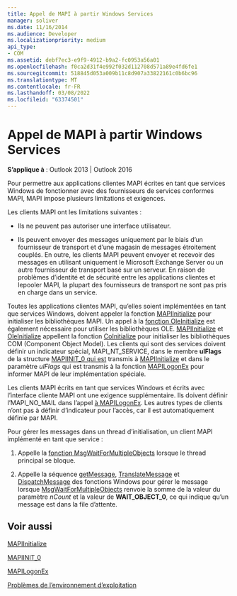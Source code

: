 ```yaml
---
title: Appel de MAPI à partir Windows Services
manager: soliver
ms.date: 11/16/2014
ms.audience: Developer
ms.localizationpriority: medium
api_type:
- COM
ms.assetid: debf7ec3-e9f9-4912-b9a2-fc0953a56a01
ms.openlocfilehash: f0ca2d31f4e992f032d112708d571a89e4fd6fe1
ms.sourcegitcommit: 518845d053a009b11c8d907a33822161c0b6bc96
ms.translationtype: MT
ms.contentlocale: fr-FR
ms.lasthandoff: 03/08/2022
ms.locfileid: "63374501"
---
```

# <a name="calling-mapi-from-windows-services"></a>Appel de MAPI à partir Windows Services

  
  
**S’applique à** : Outlook 2013 | Outlook 2016 
  
Pour permettre aux applications clientes MAPI écrites en tant que services Windows de fonctionner avec des fournisseurs de services conformes MAPI, MAPI impose plusieurs limitations et exigences.
  
Les clients MAPI ont les limitations suivantes :
  
- Ils ne peuvent pas autoriser une interface utilisateur.
    
- Ils peuvent envoyer des messages uniquement par le biais d’un fournisseur de transport et d’une magasin de messages étroitement couplés. En outre, les clients MAPI peuvent envoyer et recevoir des messages en utilisant uniquement le Microsoft Exchange Server ou un autre fournisseur de transport basé sur un serveur. En raison de problèmes d’identité et de sécurité entre les applications clientes et lepooler MAPI, la plupart des fournisseurs de transport ne sont pas pris en charge dans un service. 
    
Toutes les applications clientes MAPI, qu’elles soient implémentées en tant que services Windows, doivent appeler la fonction [MAPIInitialize](mapiinitialize.md) pour initialiser les bibliothèques MAPI. Un appel à la [fonction OleInitialize](https://msdn.microsoft.com/library/ms690134%28v=VS.85%29.aspx) est également nécessaire pour utiliser les bibliothèques OLE. [MAPIInitialize](mapiinitialize.md) et [OleInitialize](https://msdn.microsoft.com/library/ms690134%28v=VS.85%29.aspx) appellent la fonction [CoInitialize](https://msdn.microsoft.com/library/ms678543%28VS.85%29.aspx) pour initialiser les bibliothèques COM (Component Object Model). Les clients qui sont des services doivent définir un indicateur spécial, MAPI_NT_SERVICE, dans le membre **ulFlags** de la structure [MAPIINIT_0 qui est](mapiinit_0.md) transmis à [MAPIInitialize](mapiinitialize.md) et dans le paramètre _ulFlags_ qui est transmis à la fonction [MAPILogonEx](mapilogonex.md) pour informer MAPI de leur implémentation spéciale. 
  
Les clients MAPI écrits en tant que services Windows et écrits avec l’interface cliente MAPI ont une exigence supplémentaire. Ils doivent définir l’MAPI_NO_MAIL dans l’appel [à MAPILogonEx](mapilogonex.md). Les autres types de clients n’ont pas à définir d’indicateur pour l’accès, car il est automatiquement définie par MAPI.
  
Pour gérer les messages dans un thread d’initialisation, un client MAPI implémenté en tant que service :
  
1. Appelle la [fonction MsgWaitForMultipleObjects](https://msdn.microsoft.com/library/ms684242%28VS.85%29.aspx) lorsque le thread principal se bloque. 
    
2. Appelle la séquence [getMessage](https://msdn.microsoft.com/library/ms644936%28VS.85%29.aspx), [TranslateMessage](https://msdn.microsoft.com/library/ms644955%28VS.85%29.aspx) et [DispatchMessage](https://msdn.microsoft.com/library/ms644934%28VS.85%29.aspx) des fonctions Windows pour gérer le message lorsque [MsgWaitForMultipleObjects](https://msdn.microsoft.com/library/ms684242%28VS.85%29.aspx) renvoie la somme de la valeur du paramètre _nCount_ et la valeur de **WAIT_OBJECT_0**, ce qui indique qu’un message est dans la file d’attente.
    
## <a name="see-also"></a>Voir aussi



[MAPIInitialize](mapiinitialize.md)
  
[MAPIINIT_0](mapiinit_0.md)
  
[MAPILogonEx](mapilogonex.md)


[Problèmes de l’environnement d’exploitation](operating-environment-issues.md)

